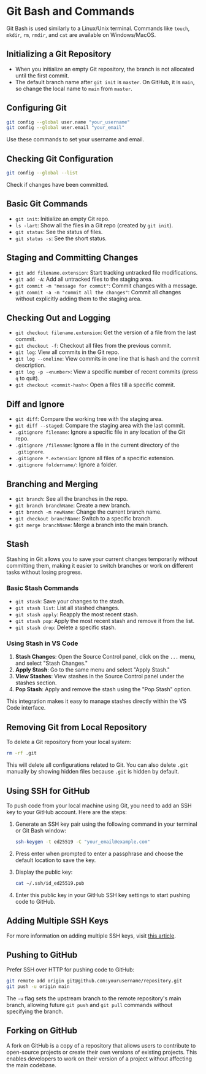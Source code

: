 # Git Bash and Commands

Git Bash is used similarly to a Linux/Unix terminal. Commands like `touch`, `mkdir`, `rm`, `rmdir`, and `cat` are available on Windows/MacOS.

## Initializing a Git Repository

- When you initialize an empty Git repository, the branch is not allocated until the first commit.
- The default branch name after `git init` is `master`. On GitHub, it is `main`, so change the local name to `main` from `master`.

## Configuring Git

```bash
git config --global user.name "your_username"
git config --global user.email "your_email"
```

Use these commands to set your username and email.

## Checking Git Configuration

```bash
git config --global --list
```

Check if changes have been committed.

## Basic Git Commands

- `git init`: Initialize an empty Git repo.
- `ls -lart`: Show all the files in a Git repo (created by `git init`).
- `git status`: See the status of files.
- `git status -s`: See the short status.

## Staging and Committing Changes

- `git add filename.extension`: Start tracking untracked file modifications.
- `git add -A`: Add all untracked files to the staging area.
- `git commit -m "message for commit"`: Commit changes with a message.
- `git commit -a -m "commit all the changes"`: Commit all changes without explicitly adding them to the staging area.

## Checking Out and Logging

- `git checkout filename.extension`: Get the version of a file from the last commit.
- `git checkout -f`: Checkout all files from the previous commit.
- `git log`: View all commits in the Git repo.
- `git log --oneline`: View commits in one line that is hash and the commit description.
- `git log -p -<number>`: View a specific number of recent commits (press `q` to quit).
- `git checkout <commit-hash>`: Open a files till a specific commit.

## Diff and Ignore

- `git diff`: Compare the working tree with the staging area.
- `git diff --staged`: Compare the staging area with the last commit.
- `.gitignore filename`: Ignore a specific file in any location of the Git repo.
- `.gitignore /filename`: Ignore a file in the current directory of the `.gitignore`.
- `.gitignore *.extension`: Ignore all files of a specific extension.
- `.gitignore foldername/`: Ignore a folder.

## Branching and Merging

- `git branch`: See all the branches in the repo.
- `git branch branchName`: Create a new branch.
- `git branch -m newName`: Change the current branch name.
- `git checkout branchName`: Switch to a specific branch.
- `git merge branchName`: Merge a branch into the main branch.


## Stash

Stashing in Git allows you to save your current changes temporarily without committing them, making it easier to switch branches or work on different tasks without losing progress.

### Basic Stash Commands

- `git stash`: Save your changes to the stash.
- `git stash list`: List all stashed changes.
- `git stash apply`: Reapply the most recent stash.
- `git stash pop`: Apply the most recent stash and remove it from the list.
- `git stash drop`: Delete a specific stash.

### Using Stash in VS Code

1. **Stash Changes**: Open the Source Control panel, click on the `...` menu, and select "Stash Changes."
2. **Apply Stash**: Go to the same menu and select "Apply Stash."
3. **View Stashes**: View stashes in the Source Control panel under the stashes section.
4. **Pop Stash**: Apply and remove the stash using the "Pop Stash" option.

This integration makes it easy to manage stashes directly within the VS Code interface.


## Removing Git from Local Repository

To delete a Git repository from your local system:

```bash
rm -rf .git
```

This will delete all configurations related to Git. You can also delete `.git` manually by showing hidden files because `.git` is hidden by default.

## Using SSH for GitHub

To push code from your local machine using Git, you need to add an SSH key to your GitHub account. Here are the steps:

1. Generate an SSH key pair using the following command in your terminal or Git Bash window:

    ```bash
    ssh-keygen -t ed25519 -C "your_email@example.com"
    ```

2. Press enter when prompted to enter a passphrase and choose the default location to save the key.

3. Display the public key:

    ```bash
    cat ~/.ssh/id_ed25519.pub
    ```

4. Enter this public key in your GitHub SSH key settings to start pushing code to GitHub.

## Adding Multiple SSH Keys

For more information on adding multiple SSH keys, visit [this article](https://connkat.medium.com/setting-up-multiple-ssh-keys-on-one-computer-75f068d972d9).

## Pushing to GitHub

Prefer SSH over HTTP for pushing code to GitHub:

```bash
git remote add origin git@github.com:yourusername/repository.git
git push -u origin main
```

The `-u` flag sets the upstream branch to the remote repository's main branch, allowing future `git push` and `git pull` commands without specifying the branch.

## Forking on GitHub

A fork on GitHub is a copy of a repository that allows users to contribute to open-source projects or create their own versions of existing projects. This enables developers to work on their version of a project without affecting the main codebase.